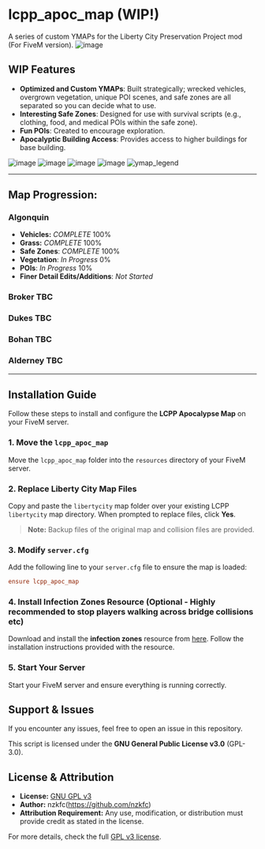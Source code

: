# lcpp_apoc_map (WIP!)
A series of custom YMAPs for the Liberty City Preservation Project mod (For FiveM version).
![image](https://github.com/user-attachments/assets/72fa64d5-7f1f-4327-9a99-43d61d67ca89)


## WIP Features
- **Optimized and Custom YMAPs**: Built strategically; wrecked vehicles, overgrown vegetation, unique POI scenes, and safe zones are all separated so you can decide what to use.
- **Interesting Safe Zones**: Designed for use with survival scripts (e.g., clothing, food, and medical POIs within the safe zone).
- **Fun POIs**: Created to encourage exploration.
- **Apocalyptic Building Access**: Provides access to higher buildings for base building.

![image](https://github.com/user-attachments/assets/5d82d09d-e77d-4461-8941-ef5d3d521f11)
![image](https://github.com/user-attachments/assets/69a34bd8-8d2e-48d3-8588-50f3f47901dd)
![image](https://github.com/user-attachments/assets/a93eeabf-d499-4215-919e-a40c30f80304)
![image](https://github.com/user-attachments/assets/ef709bea-56d7-4b14-9bc0-d381a931fe77)
![ymap_legend](https://github.com/user-attachments/assets/7fbf2b31-32a9-4286-b62a-6e8c763b08f2)

---
## Map Progression:

### **Algonquin**
- **Vehicles:** *COMPLETE* 100%
- **Grass:** *COMPLETE* 100%
- **Safe Zones**: *COMPLETE* 100%
- **Vegetation**: *In Progress* 0%
- **POIs**: *In Progress* 10%
- **Finer Detail Edits/Additions**: *Not Started*  

### **Broker** TBC
### **Dukes** TBC
### **Bohan** TBC
### **Alderney** TBC

---
## Installation Guide

Follow these steps to install and configure the **LCPP Apocalypse Map** on your FiveM server.

### 1. Move the `lcpp_apoc_map`
Move the `lcpp_apoc_map` folder into the `resources` directory of your FiveM server.

### 2. Replace Liberty City Map Files
Copy and paste the `libertycity` map folder over your existing LCPP `libertycity` map directory. When prompted to replace files, click **Yes**.

> **Note:** Backup files of the original map and collision files are provided.

### 3. Modify `server.cfg`
Add the following line to your `server.cfg` file to ensure the map is loaded:

```cfg
ensure lcpp_apoc_map
```

### 4. Install Infection Zones Resource (Optional - Highly recommended to stop players walking across bridge collisions etc)
Download and install the **infection zones** resource from [here](https://github.com/nzkfc/lcpp_apoc_infection_zones). Follow the installation instructions provided with the resource.

### 5. Start Your Server
Start your FiveM server and ensure everything is running correctly.

## Support & Issues
If you encounter any issues, feel free to open an issue in this repository.

This script is licensed under the **GNU General Public License v3.0** (GPL-3.0).

## License & Attribution
- **License:** [GNU GPL v3](LICENSE)
- **Author:** nzkfc(https://github.com/nzkfc)
- **Attribution Requirement:** Any use, modification, or distribution must provide credit as stated in the license.

For more details, check the full [GPL v3 license](https://www.gnu.org/licenses/gpl-3.0.html).
